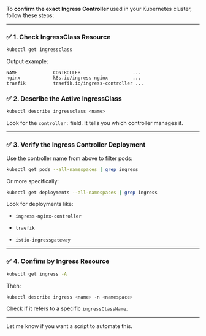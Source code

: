 To **confirm the exact Ingress Controller** used in your Kubernetes cluster, follow these steps:

---

### ✅ **1. Check IngressClass Resource**

```bash
kubectl get ingressclass
```

Output example:

```
NAME             CONTROLLER                   ...
nginx            k8s.io/ingress-nginx         ...
traefik          traefik.io/ingress-controller ...
```

### ✅ **2. Describe the Active IngressClass**

```bash
kubectl describe ingressclass <name>
```

Look for the `controller:` field. It tells you which controller manages it.

---

### ✅ **3. Verify the Ingress Controller Deployment**

Use the controller name from above to filter pods:

```bash
kubectl get pods --all-namespaces | grep ingress
```

Or more specifically:

```bash
kubectl get deployments --all-namespaces | grep ingress
```

Look for deployments like:

- `ingress-nginx-controller`
    
- `traefik`
    
- `istio-ingressgateway`
    

---

### ✅ **4. Confirm by Ingress Resource**

```bash
kubectl get ingress -A
```

Then:

```bash
kubectl describe ingress <name> -n <namespace>
```

Check if it refers to a specific `ingressClassName`.

---

Let me know if you want a script to automate this.